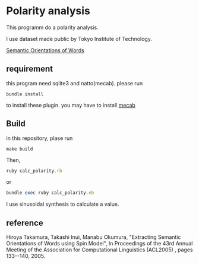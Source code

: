 # Polarity analysis

This programm do a polarity analysis.  

I use dataset made public by Tokyo Institute of Technology.  

[Semantic Orientations of Words](http://www.lr.pi.titech.ac.jp/~takamura/pndic_en.html)

## requirement

this program need sqlite3 and natto(mecab). please run

```shell
bundle install
```

to install these plugin. you may have to install [mecab](http://taku910.github.io/mecab/)

## Build

in this repository, plase run

```shell
make build
```

Then,

```ruby
ruby calc_polarity.rb
```
or
```ruby
bundle exec ruby calc_polarity.eb
```

I use sinusoidal synthesis to calculate a value.

## reference

Hiroya Takamura, Takashi Inui, Manabu Okumura,
"Extracting Semantic Orientations of Words using Spin Model", In Proceedings of the 43rd Annual Meeting of the Association for Computational Linguistics (ACL2005) , pages 133--140, 2005.
